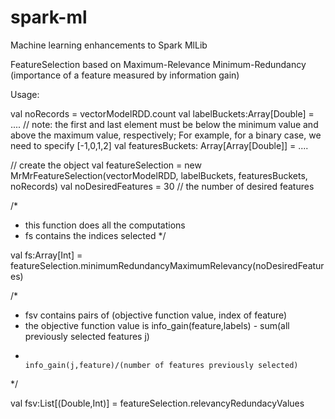 # spark-ml
Machine learning enhancements to Spark MlLib

FeatureSelection based on Maximum-Relevance Minimum-Redundancy (importance of a feature measured by information gain)

Usage:

val noRecords = vectorModelRDD.count
val labelBuckets:Array[Double] = .... // note: the first and last element must be below the minimum value and above the maximum value, respectively; For example, for a binary case, we need to specify [-1,0,1,2]
val featuresBuckets: Array[Array[Double]] = ....

// create the object
val featureSelection = new MrMrFeatureSelection(vectorModelRDD, labelBuckets, featuresBuckets, noRecords)
val noDesiredFeatures = 30 // the number of desired features

/*
 * this function does all the computations
 * fs contains the indices selected
 */

val fs:Array[Int] = featureSelection.minimumRedundancyMaximumRelevancy(noDesiredFeatures) 

/*
 * fsv contains pairs of (objective function value, index of feature)
 * the objective function value is info_gain(feature,labels) - sum(all previously selected features j)               
 *                                                              info_gain(j,feature)/(number of features previously selected)
 */
 
val fsv:List[(Double,Int)] = featureSelection.relevancyRedundacyValues
